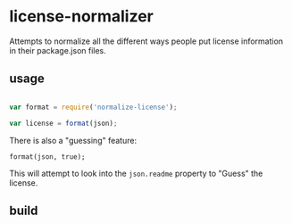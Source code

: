 license-normalizer
==================

Attempts to normalize all the different ways people put license information in their package.json files.

usage
-----

```javascript

var format = require('normalize-license');

var license = format(json);
```

There is also a "guessing" feature:

`format(json, true);`

This will attempt to look into the `json.readme` property to "Guess" the license.

build
-----


